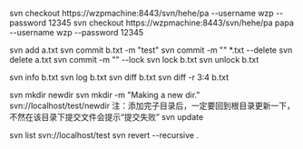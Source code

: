 svn checkout https://wzpmachine:8443/svn/hehe/pa --username wzp --password 12345
svn checkout https://wzpmachine:8443/svn/hehe/pa papa --username wzp --password 12345

svn add a.txt
svn commit b.txt -m "test"
svn commit -m "" *.txt
--delete
svn delete a.txt
svn commit -m ""
--lock
svn lock b.txt
svn unlock b.txt

svn info b.txt
svn log b.txt
svn diff b.txt
svn diff -r 3:4 b.txt

svn mkdir newdir
svn mkdir -m "Making a new dir." svn://localhost/test/newdir 
注：添加完子目录后，一定要回到根目录更新一下，不然在该目录下提交文件会提示“提交失败”
svn update

svn list svn://localhost/test
svn revert --recursive .
